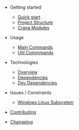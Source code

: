 - Getting started

    - [Quick start](readme.md)
    - [Project Structure](readme.md)
    - [Crana Modules](readme.md)

- Usage
    - [Main Commands](usage.md)
    - [Util Commmands](usage.md)

- Technologies
    - [Overview](technologies.md)
    - [Dependencies](technologies.md)
    - [Dev Dependencies](technologies.md)

- Issues / Constraints
    - [Windows Linux Subsystem](issues.md)

- [Contributing](contributing.md)

- [Changelog](changelog.md)
